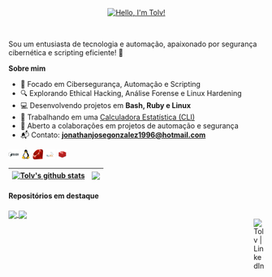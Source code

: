 <p align="center"><a href="https://github.com/eutolv"><img width="80%" alt="Hello, I'm Tolv!" src="./assets/gh-readme-header.png" /></a></p>

<br />

Sou um entusiasta de tecnologia e automação, apaixonado por segurança cibernética e scripting eficiente! 🚀

**Sobre mim**

- 🎯 Focado em Cibersegurança, Automação e Scripting
- 🔍 Explorando Ethical Hacking, Análise Forense e Linux Hardening
- 💻 Desenvolvendo projetos em **Bash, Ruby e Linux**
- 🔧 Trabalhando em uma [Calculadora Estatística (CLI)](https://github.com/eutolv/app_estatistica)
- 🤝 Aberto a colaborações em projetos de automação e segurança
- 📬 Contato: **jonathanjosegonzalez1996@hotmail.com**

<code><img height="20" alt="bash" src="https://raw.githubusercontent.com/github/explore/main/topics/bash/bash.png"></code>
<code><img height="20" alt="linux" src="https://raw.githubusercontent.com/github/explore/main/topics/linux/linux.png"></code>
<code><img height="20" alt="ruby" src="https://raw.githubusercontent.com/github/explore/main/topics/ruby/ruby.png"></code>
<code><img height="20" alt="mysql" src="https://raw.githubusercontent.com/github/explore/main/topics/mysql/mysql.png"></code>
<code><img height="20" alt="redis" src="https://raw.githubusercontent.com/github/explore/main/topics/redis/redis.png"></code>

| <a href="https://github.com/eutolv/github-readme-stats"><img align="center" src="https://github-readme-stats.vercel.app/api?username=eutolv&show_icons=true&include_all_commits=true&theme=buefy&hide_border=true" alt="Tolv's github stats" /></a> | <a href="https://github.com/eutolv/github-readme-stats"><img align="center" src="https://github-readme-stats.vercel.app/api/top-langs/?username=eutolv&layout=compact&theme=buefy&hide_border=true" /></a> |
| ------------- | ------------- |

#### Repositórios em destaque

<a href="https://github.com/eutolv/app_estatistica">
  <img align="center" src="https://github-readme-stats.vercel.app/api/pin/?username=eutolv&repo=app_estatistica&theme=buefy" />
</a>
<a href="https://github.com/eutolv/security-scripts">
  <img align="center" src="https://github-readme-stats.vercel.app/api/pin/?username=eutolv&repo=security-scripts&theme=buefy" />
</a>

<br />

<a href="https://linkedin.com/in/ougi">
  <img align="right" alt="Tolv | LinkedIn" width="21px" src="https://raw.githubusercontent.com/anuraghazra/anuraghazra/master/assets/linkedin.svg" />
</a>

